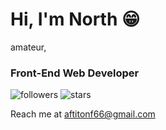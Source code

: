 # Hi, I'm North 😁
amateur,
### Front-End Web Developer

![followers](https://img.shields.io/github/followers/northnSouth?style=social) ![stars](https://img.shields.io/github/stars/northnSouth?style=social)

Reach me at aftitonf66@gmail.com

<!---
northnSouth/northnSouth is a ✨ special ✨ repository because its `README.md` (this file) appears on your GitHub profile.
You can click the Preview link to take a look at your changes.
--->
